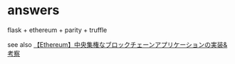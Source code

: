 answers
====
flask + ethereum + parity + truffle

see also [【Ethereum】中央集権なブロックチェーンアプリケーションの実装&考察](https://qiita.com/hc0208/items/eade61f8b6ea4f9a2e8a)
